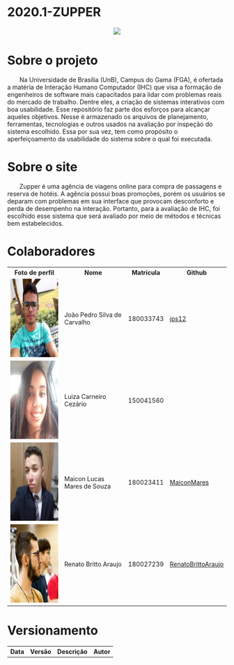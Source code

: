 # 2020.1-ZUPPER
<p align="center">
  <img src="https://www.zupper.com.br/images/facebook/zupper_sharingimage_v1.png"/>
</p>

# Sobre o projeto
<p>
&emsp;&emsp;Na Universidade de Brasília (UnB), Campus do Gama (FGA), é ofertada a matéria de Interação Humano Computador (IHC) que visa a formação de engenheiros de software 
mais capacitados para lidar com problemas reais do mercado de trabalho. Dentre eles, a criação de sistemas interativos com boa usabilidade. Esse repositório faz
 parte dos esforços para alcançar aqueles objetivos. Nesse é armazenado os arquivos de planejamento, ferramentas, tecnologias e outros usados na avaliação por 
 inspeção do sistema escolhido. Essa por sua vez, tem como propósito o aperfeiçoamento da usabilidade do sistema sobre o qual foi executada.
</p>

# Sobre o site
<p>
  &emsp;&emsp;Zupper é uma agência de viagens online para compra de passagens e reserva de hotéis. A agência possui boas promoções, porém os usuários se deparam com problemas
  em sua interface que provocam desconforto e perda de desempenho na interação. Portanto, para a avaliação de IHC, foi escolhido esse sistema que será avaliado por
  meio de métodos e técnicas bem estabelecidos.
</p>

# Colaboradores
<table>
  <tr>
    <th>Foto de perfil</th>
    <th>Nome</th>
    <th>Matrícula</th>
    <th>Github</th>
  </tr>
  <tr>
    <td><img width="180px" height="180px" src="images/contributors/joao.jpeg"/></td>
    <td>João Pedro Silva de Carvalho</td>
    <td>180033743</td>
    <td><a href="https://github.com/jps12">jps12</a></td>
  </tr>  
  <tr>
    <td><img width="180px" height="180px" src="images/contributors/luiza.jpg"/></td>
    <td>Luiza Carneiro Cezário</td>
    <td>150041560</td>
    <td><a href=""></a></td>
  </tr>
  <tr>
    <td><img width="180px" height="180px" src="images/contributors/maicon.jpg"/></td>
    <td>Maicon Lucas Mares de Souza</td>
    <td>180023411</td>
    <td><a href="https://github.com/MaiconMares">MaiconMares</a></td>
  </tr>
  <tr>
    <td><img width="180px" height="180px" src="images/contributors/renato.jpeg"/></td>
    <td>Renato Britto Araujo</td>
    <td>180027239</td>
    <td><a href="https://github.com/RenatoBrittoAraujo">RenatoBrittoAraujo</a></td>
  </tr>
</table>

# Versionamento
<table>
  <tr>
    <th>Data</th>
    <th>Versão</th>
    <th>Descrição</th>
    <th>Autor</th>
  </tr>
</table>
